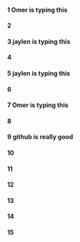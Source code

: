 #### 1 Omer is typing this
#### 2
#### 3 jaylen is typing this
#### 4
#### 5 jaylen is typing this
#### 6
#### 7 Omer is typing this
#### 8
#### 9 github is really good
#### 10
#### 11
#### 12
#### 13
#### 14
#### 15